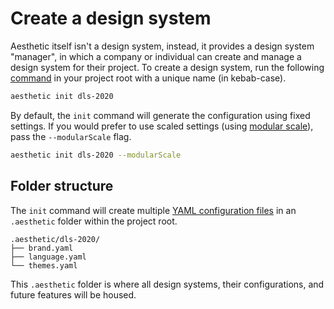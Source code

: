 # Create a design system

Aesthetic itself isn't a design system, instead, it provides a design system "manager", in which a
company or individual can create and manage a design system for their project. To create a design
system, run the following [command](./prerequisites.md#command-line) in your project root with a
unique name (in kebab-case).

```bash
aesthetic init dls-2020
```

By default, the `init` command will generate the configuration using fixed settings. If you would
prefer to use scaled settings (using [modular scale](./config/README.md#scaled-patterns)), pass the
`--modularScale` flag.

```bash
aesthetic init dls-2020 --modularScale
```

## Folder structure

The `init` command will create multiple [YAML configuration files](./config/README.md) in an
`.aesthetic` folder within the project root.

```
.aesthetic/dls-2020/
├── brand.yaml
├── language.yaml
└── themes.yaml
```

This `.aesthetic` folder is where all design systems, their configurations, and future features will
be housed.
